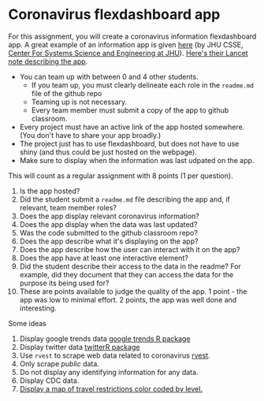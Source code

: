 # Coronavirus flexdashboard app

For this assignment, you will create a coronavirus information flexdashboard app. A great example of an information app is given 
[here](https://www.arcgis.com/apps/opsdashboard/index.html#/bda7594740fd40299423467b48e9ecf6) 
(by JHU CSSE, [Center For Systems Science and Engineering at JHU](https://systems.jhu.edu/)). 
[Here's their Lancet note describing the app](https://www.thelancet.com/journals/laninf/article/PIIS1473-3099(20)30120-1/fulltext).

* You can team up with between 0 and 4 other students.
  * If you team up, you must clearly delineate each role in the `readme.md` file of the github repo
  * Teaming up is not necessary.
  * Every team member must submit a copy of the app to github classroom.
* Every project must have an active link of the app hosted somewhere. (You don't have to share your app broadly.)
* The project just has to use flexdashboard, but does not have to use shiny (and thus could be just hosted on the webpage).
* Make sure to display when the information was last udpated on the app.

This will count as a regular assignment with 8 points (1 per question).

1. Is the app hosted?
2. Did the student submit a `readme.md` file describing the app and, if relevant, team member roles?
3. Does the app display relevant coronavirus information?
4. Does the app display when the data was last updated?
5. Was the code submitted to the github classroom repo?
6. Does the app describe what it's displaying on the app?
7. Does the app describe how the user can interact with it on the app?
8. Does the app have at least one interactive element?
9. Did the student describe their access to the data in the readme? For example, did they document that they can access the data for the purpose its being used for? 
10. These are points available to judge the quality of the app. 1 point - the app was low to minimal effort. 2 points, the app was well done and interesting. 

Some ideas
1. Display google trends data [google trends R package](https://cran.r-project.org/web/packages/gtrendsR/gtrendsR.pdf)
2. Display twitter data [twitterR package](https://www.rdocumentation.org/packages/twitteR/versions/1.1.9)
3. Use `rvest` to scrape web data related to coronavirus [rvest](https://blog.rstudio.com/2014/11/24/rvest-easy-web-scraping-with-r/).
  1. Only scrape *public* data. 
  2. Do not display any identifying information for any data.
4. Display CDC data.
  1. [Display a map of travel restrictions color coded by level.](https://www.cdc.gov/coronavirus/2019-ncov/travelers/index.html)
